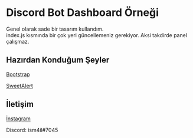 # Discord Bot Dashboard Örneği
Genel olarak sade bir tasarım kullandım. <br>
index.js kısmında bir çok yeri güncellemeniz gerekiyor. Aksi takdirde panel çalışmaz.
<br>
## Hazırdan Konduğum Şeyler 
[Bootstrap](https://getbootstrap.com)

[SweetAlert](https://sweetalert2.gitbook.io)
## İletişim 
[İnstagram](https://instagram.com/ism4ilaydinlik)

Discord: ism4il#7045
